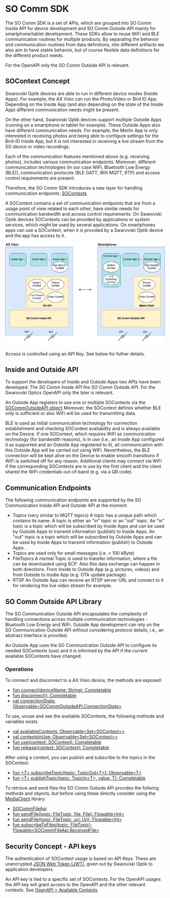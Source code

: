 # SO Comm SDK

The SO Comm SDK is a set of APIs, which are grouped into SO Comm Inside API for
device development and SO Comm Outside API mainly for smartphone/tablet
development. These SDKs allow to reuse WiFi and BLE communication routines for
multiple products. By separating the behavior and communication routines from
data definitions, into different artifacts we also aim to have stable behavior,
but of course flexible data definitions for the different product needs.

For the OpenAPI only the SO Comm Outside API is relevant.

## SOContext Concept

Swarovski Optik devices are able to run in different device modes (Inside
Apps). For example, the AX Visio can run the Photo/Video or Bird ID App.
Depending on the Inside App (and also depending on the state of the Inside App)
different communication needs might be present.

On the other hand, Swarovski Optik devices support multiple Outside Apps
(running on a smartphone or tablet for example). These Outside Apps also have
different communication needs. For example, the Merlin App is only interested
in receiving photos and being able to configure settings for the Bird-ID Inside
App, but it is not interested in receiving a live stream from the SO device or
video recordings.

Each of the communication features mentioned above (e.g. receiving photos),
includes various communication endpoints. Moreover, different communication
technologies (in our case WiFi, Bluetooth Low Energy (BLE)), communication
protocols (BLE GATT, Wifi MQTT, RTP) and access control requirements are
present.

Therefore, the SO Comm SDK introduces a new layer for handling communication
endpoints: [SOContexts](../reference/SharedDefinitions/com.swarovskioptik.comm.definition/-s-o-context/index.html)

A SOContext contains a set of communication endpoints that are from a usage
point of view related to each other, have similar needs for communication
bandwidth and access control requirements. On Swarovski Optik devices
SOContexts can be provided by applications or system services, which might be
used by several applications. On smartphones apps can use a SOContext, when it
is provided by a Swarovski Optik device and the app has access to it.

![SO Comm SDK Context Overview](../img/so-comm-sdk-context-overview.png)

Access is controlled using an API Key. See below for futher details.

## Inside and Outside API

To support the developers of Inside and Outside Apps two APIs have been
developed: The *SO Comm Inside API* the *SO Comm Outside API*. For the
Swarovski Optics OpenAPI only the later is relevant.

An Outside App registers to use one or multiple SOContexts via the
[SOCommOutsideAPI object](../reference/SDK/com.swarovskioptik.comm/-s-o-comm-outside-a-p-i/index.html)
Moreover, the SOContext defines whether BLE only is sufficient or also WiFi
will be used for transmitting data.

BLE is used as initial communication technology for connection establishment
and checking SOContext availability and is always available on the Device. If
one SOContext, which requires WiFi as communication technology (for bandwidth
reasons), is in use (i.e., an Inside App configured it as supported and an
Outside App registered to it), all communication with this Outside App will be
carried out using WiFi. Nevertheless, the BLE connection will be kept alive on
the Device to enable smooth transitions if WiFi is switched off for any reason.
Additional clients may connect via WiFi if the corresponding SOContexts are in
use by the first client and the client shared the WiFi credentials out-of-band
(e.g. via a QR code).


## Communication Endpoints

The following communication endpoints are supported by the SO Communication Inside API and Outside API at the moment:

* Topics (very similar to MQTT topics)
  A topic has a unique path which contains its name. A topic is either an "in" topic or an "out" topic. An "in" topic is a topic which will be subscribed by Inside Apps and can be used by Outside Apps to transmit information (publish) to Inside Apps. An "out" topic is a topic which will be subscribed by Outside Apps and can be used by Inside Apps to transmit information (publish) to Outside Apps.
* Topics are used only for small messages (i.e. < 100 kByte)
* FileTopics A normal Topic is used to transfer information, where a file can be downloaded using SCP. Also this data exchange can happen in both directions. From Inside to Outside App (e.g. pictures, videos) and from Outside to Insdie App (e.g. OTA update package).
* RTSP An Outside App can receive an RTSP server URL and connect to it for rendering the live video stream for example.


## SO Comm Outside API Library

The SO Communication Outside API encapsulates the complexity of handling
connections across multiple communication technologies - Bluetooth Low Energy
and WiFi. Outside App development can rely on the SO Communication Outside API
without considering protocol details, i.e., an abstract interface is provided.

An Outside App uses the SO Communication Outside API to configure its needed
SOContexts (use) and it is informed by the API if the current available
SOContexts have changed.

### Operations

To connect and disconnect to a AX Visio device, the methods are exposed:

* [fun connect(deviceName: String): Completable](../reference/SDK/com.swarovskioptik.comm/-s-o-comm-outside-a-p-i/connect.html)
* [fun disconnect(): Completable](../reference/SDK/com.swarovskioptik.comm/-s-o-comm-outside-a-p-i/disconnect.html)
* [val connectionState: Observable&lt;SOCommOutsideAPI.ConnectionState>](../reference/SDK/com.swarovskioptik.comm/-s-o-comm-outside-a-p-i/connection-state.html)

To use, unuse and see the available SOContexts, the following methods and variables exists

* [val availableContexts: Observable&lt;Set&lt;SOContext>>](../reference/SDK/com.swarovskioptik.comm/-s-o-comm-outside-a-p-i/available-contexts.html)
* [val contextsInUse: Observable&lt;Set&lt;SOContext>>](../reference/SDK/com.swarovskioptik.comm/-s-o-comm-outside-a-p-i/contexts-in-use.html)
* [fun use(context: SOContext): Completable](../reference/SDK/com.swarovskioptik.comm/-s-o-comm-outside-a-p-i/use.html)
* [fun release(context: SOContext): Completable](../reference/SDK/com.swarovskioptik.comm/-s-o-comm-outside-a-p-i/release.html)

After using a context, you can publish and subscribe to the topics in the SOContext:

* [fun &lt;T> subscribeTopic(topic: TopicOut&lt;T>): Observable&lt;T>](../reference/SDK/com.swarovskioptik.comm/-s-o-comm-outside-a-p-i/subscribe-topic.html)
* [fun &lt;T> publishTopic(topic: TopicIn&lt;T>, value: T): Completable](../reference/SDK/com.swarovskioptik.comm/-s-o-comm-outside-a-p-i/publish-topic.html)

To retrieve and send files the SO Comm Outside API provides the follwing
methods and objects, but before using these directly consider using the
[MediaClient](../reference/MediaClient/index.html) library.

* [SOCommFileApi](../reference/SDK/com.swarovskioptik.comm/-s-o-comm-file-api/index.html)
* [fun sendFile(topic: FileTopic, file: File): Flowable&lt;Int>](../reference/SDK/com.swarovskioptik.comm/-s-o-comm-file-api/send-file.html)
* [fun sendFile(topic: FileTopic, uri: Uri): Flowable&lt;Int>](../reference/SDK/com.swarovskioptik.comm/-s-o-comm-file-api/send-file.html)
* [fun subscribeToFiles(topic: FileTopic): Flowable&lt;SOCommFileApi.ReceivedFile>](../reference/SDK/com.swarovskioptik.comm/-s-o-comm-file-api/subscribe-to-files.html)


## Security Concept - API keys

The authentication of SOContext usage is based on API Keys.
These are unencrypted [JSON Web Token (JWT)](https://jwt.io/introduction/),
given out by Swarovski Optik to application developers.

An API key is tied to a specific set of SOContexts. For the OpenAPI usages the API key will
grant accees to the OpenAPI and the other relevant contexts.
See [OpenAPI > Available Contexts](openapi.md#available-contexts).
